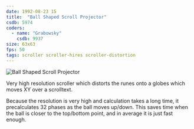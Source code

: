 ```yaml
---
date: 1992-08-23 15
title:  "Ball Shaped Scroll Projector"
csdb: 5974
coders:
  - name: "Grabowsky"
    csdb: 9937
size: 63x63
fps: 50
tags: scroller scroller-hires scroller-distortion
---
```

![Ball Shaped Scroll Projector](/c64wrd/graffity/justintime/ball_shaped_scroll_projector.png)

Very high resolution scroller which distorts the runes onto a globes which moves XY over a scrolltext.

<!--more-->

Because the resolution is very high and calculation takes a long time, it precalculates 32 phases as the ball moves up/down. This saves time when the ball is closer to the top/bottom point, and in average it is just fast enough.